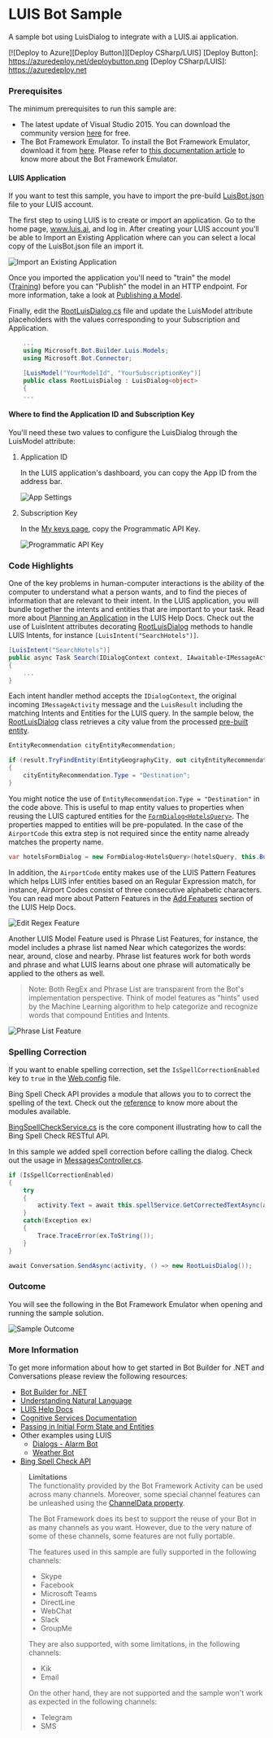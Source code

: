 # LUIS Bot Sample

A sample bot using LuisDialog to integrate with a LUIS.ai application.

[![Deploy to Azure][Deploy Button]][Deploy CSharp/LUIS]
[Deploy Button]: https://azuredeploy.net/deploybutton.png
[Deploy CSharp/LUIS]: https://azuredeploy.net

### Prerequisites

The minimum prerequisites to run this sample are:
* The latest update of Visual Studio 2015. You can download the community version [here](http://www.visualstudio.com) for free.
* The Bot Framework Emulator. To install the Bot Framework Emulator, download it from [here](https://emulator.botframework.com/). Please refer to [this documentation article](https://github.com/microsoft/botframework-emulator/wiki/Getting-Started) to know more about the Bot Framework Emulator.


#### LUIS Application
If you want to test this sample, you have to import the pre-build [LuisBot.json](LuisBot.json) file to your LUIS account.

The first step to using LUIS is to create or import an application. Go to the home page, www.luis.ai, and log in. After creating your LUIS account you'll be able to Import an Existing Application where can you can select a local copy of the LuisBot.json file an import it.

![Import an Existing Application](images/prereqs-import.png)

Once you imported the application you'll need to "train" the model ([Training](https://github.com/Microsoft/Cognitive-Documentation/blob/master/Content/en-us/LUIS/Train-Test.md)) before you can "Publish" the model in an HTTP endpoint. For more information, take a look at [Publishing a Model](https://github.com/Microsoft/Cognitive-Documentation/blob/master/Content/en-us/LUIS/PublishApp.md).

Finally, edit the [RootLuisDialog.cs](Dialogs/RootLuisDialog.cs#L14) file and update the LuisModel attribute placeholders with the values corresponding to your Subscription and Application.


````C#
    ...
    using Microsoft.Bot.Builder.Luis.Models;
    using Microsoft.Bot.Connector;

    [LuisModel("YourModelId", "YourSubscriptionKey")]
    public class RootLuisDialog : LuisDialog<object>
    {
    ...
````

#### Where to find the Application ID and Subscription Key

You'll need these two values to configure the LuisDialog through the LuisModel attribute:

1. Application ID

    In the LUIS application's dashboard, you can copy the App ID from the address bar.
    
    ![App Settings](images/prereqs-appid.png)
    
2. Subscription Key

    In the [My keys page](https://www.luis.ai/home/keys), copy the Programmatic API Key.
    
    ![Programmatic API Key](images/prereqs-apikey.png)
    

### Code Highlights

One of the key problems in human-computer interactions is the ability of the computer to understand what a person wants, and to find the pieces of information that are relevant to their intent. In the LUIS application, you will bundle together the intents and entities that are important to your task. Read more about [Planning an Application](https://github.com/Microsoft/Cognitive-Documentation/blob/master/Content/en-us/LUIS/Plan-your-app.md) in the LUIS Help Docs.
Check out the use of LuisIntent attributes decorating [RootLuisDialog](Dialogs/RootLuisDialog.cs#L36) methods to handle LUIS Intents, for instance `[LuisIntent("SearchHotels")]`.

````C#
[LuisIntent("SearchHotels")]
public async Task Search(IDialogContext context, IAwaitable<IMessageActivity> activity, LuisResult result)
{
    ...
}
````

Each intent handler method accepts the `IDialogContext`, the original incoming `IMessageActivity` message and the `LuisResult` including the matching Intents and Entities for the LUIS query. In the sample below, the [RootLuisDialog](Dialogs/RootLuisDialog.cs#L46) class retrieves a city value from the processed [pre-built entity](https://www.luis.ai/Help/#PreBuiltEntities).

````C#
EntityRecommendation cityEntityRecommendation;

if (result.TryFindEntity(EntityGeographyCity, out cityEntityRecommendation))
{
    cityEntityRecommendation.Type = "Destination";
}
````

You might notice the use of `EntityRecommendation.Type = "Destination"` in the code above. This is useful to map entity values to properties when reusing the LUIS captured entities for the  [`FormDialog<HotelsQuery>`](Dialogs/RootLuisDialog.cs#L51). The properties mapped to entities will be pre-populated. In the case of the `AirportCode` this extra step is not required since the entity name already matches the property name.

````C#
var hotelsFormDialog = new FormDialog<HotelsQuery>(hotelsQuery, this.BuildHotelsForm, FormOptions.PromptInStart, result.Entities);
````

In addition, the `AirportCode` entity makes use of the LUIS Pattern Features which helps LUIS infer entities based on an Regular Expression match, for instance, Airport Codes consist of three consecutive alphabetic characters. You can read more about Pattern Features in the [Add Features](https://github.com/Microsoft/Cognitive-Documentation/blob/master/Content/en-us/LUIS/Add-Features.md#pattern-features) section of the LUIS Help Docs.

![Edit Regex Feature](images/highlights-regex.png)

Another LUIS Model Feature used is Phrase List Features, for instance, the model includes a phrase list named Near which categorizes the words: near, around, close and nearby. Phrase list features work for both words and phrase and what LUIS learns about one phrase will automatically be applied to the others as well.
> Note: Both RegEx and Phrase List are transparent from the Bot's implementation perspective. Think of model features as "hints" used by the Machine Learning algorithm to help categorize and recognize words that compound Entities and Intents.

![Phrase List Feature](images/highlights-phrase.png)

### Spelling Correction

If you want to enable spelling correction, set the `IsSpellCorrectionEnabled` key to `true` in the [Web.config](Web.config) file.

Bing Spell Check API provides a module that allows you to to correct the spelling of the text. Check out the [reference](https://dev.cognitive.microsoft.com/docs/services/56e73033cf5ff80c2008c679/operations/56e73036cf5ff81048ee6727) to know more about the modules available. 

[BingSpellCheckService.cs](Services/BingSpellCheckService.cs) is the core component illustrating how to call the Bing Spell Check RESTful API.

In this sample we added spell correction before calling the dialog. Check out the usage in [MessagesController.cs](Controllers/MessagesController.cs).

````C#
if (IsSpellCorrectionEnabled)
{
    try
    {
        activity.Text = await this.spellService.GetCorrectedTextAsync(activity.Text);
    }
    catch(Exception ex)
    {
        Trace.TraceError(ex.ToString());
    }
}

await Conversation.SendAsync(activity, () => new RootLuisDialog());
````

### Outcome

You will see the following in the Bot Framework Emulator when opening and running the sample solution.

![Sample Outcome](images/outcome.png)

### More Information

To get more information about how to get started in Bot Builder for .NET and Conversations please review the following resources:
* [Bot Builder for .NET](https://docs.botframework.com/en-us/csharp/builder/sdkreference/index.html)
* [Understanding Natural Language](https://docs.botframework.com/en-us/node/builder/guides/understanding-natural-language/)
* [LUIS Help Docs](https://www.luis.ai/home/help)
* [Cognitive Services Documentation](https://www.microsoft.com/cognitive-services/en-us/luis-api/documentation/home)
* [Passing in Initial Form State and Entities](https://docs.botframework.com/en-us/csharp/builder/sdkreference/forms.html#initialState)
* Other examples using LUIS
    * [Dialogs - Alarm Bot](https://docs.botframework.com/en-us/csharp/builder/sdkreference/dialogs.html#alarmBot)
    * [Weather Bot](https://docs.botframework.com/en-us/bot-intelligence/language/#example-weather-bot)
* [Bing Spell Check API](https://www.microsoft.com/cognitive-services/en-us/bing-spell-check-api)

> **Limitations**  
> The functionality provided by the Bot Framework Activity can be used across many channels. Moreover, some special channel features can be unleashed using the [ChannelData property](https://docs.botframework.com/en-us/csharp/builder/sdkreference/channels.html).
> 
> The Bot Framework does its best to support the reuse of your Bot in as many channels as you want. However, due to the very nature of some of these channels, some features are not fully portable.
> 
> The features used in this sample are fully supported in the following channels:
> - Skype
> - Facebook
> - Microsoft Teams
> - DirectLine
> - WebChat
> - Slack
> - GroupMe
> 
> They are also supported, with some limitations, in the following channels:
> - Kik
> - Email
> 
> On the other hand, they are not supported and the sample won't work as expected in the following channels:
> - Telegram
> - SMS
